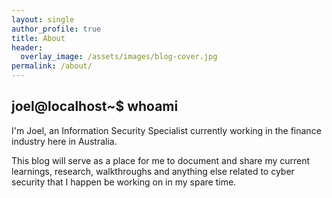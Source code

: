 ```yaml
---
layout: single
author_profile: true
title: About
header:
  overlay_image: /assets/images/blog-cover.jpg
permalink: /about/
---
```


## joel@localhost~$ whoami


I'm Joel, an Information Security Specialist currently working in the finance industry here in Australia.

This blog will serve as a place for me to document and share my current learnings, research, walkthroughs and anything else related to cyber security that I happen be working on in my spare time.
